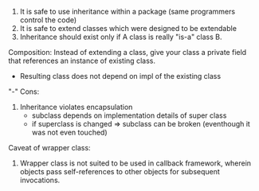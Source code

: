 1. It is safe to use inheritance within a package 
(same programmers control the code)
2. It is safe to extend classes which were designed to be extendable
3. Inheritance should exist only if A class is really "is-a" class B.

Composition: Instead of extending a class, give your class a private field that
references an instance of existing class.
* Resulting class does not depend on impl of the existing class 


"-" Cons:
1. Inheritance violates encapsulation
	* subclass depends on implementation details of super class
	* if superclass is changed => subclass can be broken (eventhough
	it was not even touched)
	
	
Caveat of wrapper class:
1. Wrapper class is not suited to be used in callback framework,
wherein objects pass self-references to other objects for subsequent
invocations.

